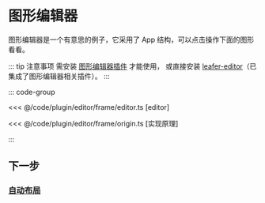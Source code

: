 <script setup>
import Case from '/component/Case.vue'
</script>

# 图形编辑器

图形编辑器是一个有意思的例子，它采用了 App 结构，可以点击操作下面的图形看看。

::: tip 注意事项
需安装 [图形编辑器插件](/plugin/in/editor/) 才能使用， 或直接安装 [leafer-editor](/guide/install/editor/start.md)（已集成了图形编辑器相关插件）。
:::

<case name="Editor" index=2 count=2 x=20></case>

::: code-group

<<< @/code/plugin/editor/frame/editor.ts [editor]

<<< @/code/plugin/editor/frame/origin.ts [实现原理]

:::

## 下一步

### [自动布局](/guide/plugin/flow)
